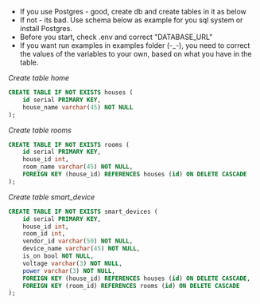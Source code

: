 - If you use Postgres - good, create db and create tables in it as below
- If not - its bad. Use schema below as example for you sql system or install Postgres.
- Before you start, check .env and correct "DATABASE_URL"
- If you want run examples in examples folder (-_-), you need to correct the values of the variables to your own, based on what you have in the table.

*Create table home*
```sql
CREATE TABLE IF NOT EXISTS houses (
    id serial PRIMARY KEY,
    house_name varchar(45) NOT NULL
);
```


*Create table rooms*
```sql
CREATE TABLE IF NOT EXISTS rooms (
    id serial PRIMARY KEY,
    house_id int,
    room_name varchar(45) NOT NULL,
    FOREIGN KEY (house_id) REFERENCES houses (id) ON DELETE CASCADE
);
```

*Create table smart_device*
```sql
CREATE TABLE IF NOT EXISTS smart_devices (
    id serial PRIMARY KEY,
    house_id int,
    room_id int, 
    vendor_id varchar(50) NOT NULL,
    device_name varchar(45) NOT NULL,
    is_on bool NOT NULL,
    voltage varchar(3) NOT NULL,
    power varchar(3) NOT NULL,
    FOREIGN KEY (house_id) REFERENCES houses (id) ON DELETE CASCADE, 
    FOREIGN KEY (room_id) REFERENCES rooms (id) ON DELETE CASCADE   
);
```
